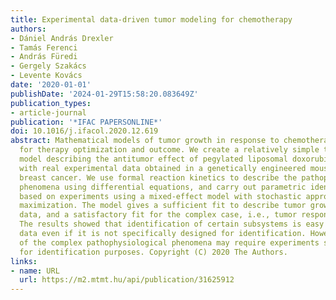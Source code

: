```yaml
---
title: Experimental data-driven tumor modeling for chemotherapy
authors:
- Dániel András Drexler
- Tamás Ferenci
- András Füredi
- Gergely Szakács
- Levente Kovács
date: '2020-01-01'
publishDate: '2024-01-29T15:58:20.083649Z'
publication_types:
- article-journal
publication: '*IFAC PAPERSONLINE*'
doi: 10.1016/j.ifacol.2020.12.619
abstract: Mathematical models of tumor growth in response to chemotherapy are crucial
  for therapy optimization and outcome. We create a relatively simple tumor growth
  model describing the antitumor effect of pegylated liposomal doxorubicin (PLD) validated
  with real experimental data obtained in a genetically engineered mouse model of
  breast cancer. We use formal reaction kinetics to describe the pathophysiological
  phenomena using differential equations, and carry out parametric identification
  based on experiments using a mixed-effect model with stochastic approximation expectation
  maximization. The model gives a sufficient fit to describe tumor growth and pharmacokinetic
  data, and a satisfactory fit for the complex case, i.e., tumor response to chemotherapy.
  The results showed that identification of certain subsystems is easy using experimental
  data even if it is not specifically designed for identification. However, the identification
  of the complex pathophysiological phenomena may require experiments specially designed
  for identification purposes. Copyright (C) 2020 The Authors.
links:
- name: URL
  url: https://m2.mtmt.hu/api/publication/31625912
---
```

